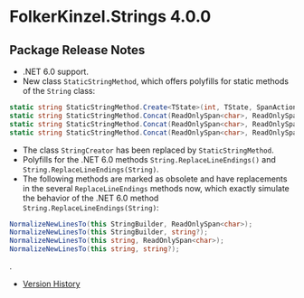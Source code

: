 # FolkerKinzel.Strings 4.0.0
## Package Release Notes

- .NET 6.0 support.
- New class `StaticStringMethod`, which offers polyfills for static methods of the `String` class:
```csharp
static string StaticStringMethod.Create<TState>(int, TState, SpanAction<char, TState>);
static string StaticStringMethod.Concat(ReadOnlySpan<char>, ReadOnlySpan<char>, ReadOnlySpan<char>, ReadOnlySpan<char>);
static string StaticStringMethod.Concat(ReadOnlySpan<char>, ReadOnlySpan<char>, ReadOnlySpan<char>);
static string StaticStringMethod.Concat(ReadOnlySpan<char>, ReadOnlySpan<char>);
```
- The class `StringCreator` has been replaced by `StaticStringMethod`.
- Polyfills for the .NET 6.0 methods `String.ReplaceLineEndings()` and `String.ReplaceLineEndings(String)`.
- The following methods are marked as obsolete and have replacements in the several `ReplaceLineEndings` methods now,
which exactly simulate the behavior of the .NET 6.0 method `String.ReplaceLineEndings(String)`:
```csharp
NormalizeNewLinesTo(this StringBuilder, ReadOnlySpan<char>);
NormalizeNewLinesTo(this StringBuilder, string?);
NormalizeNewLinesTo(this string, ReadOnlySpan<char>);
NormalizeNewLinesTo(this string, string?);
```
.
- [Version History](https://github.com/FolkerKinzel/Strings/releases)


